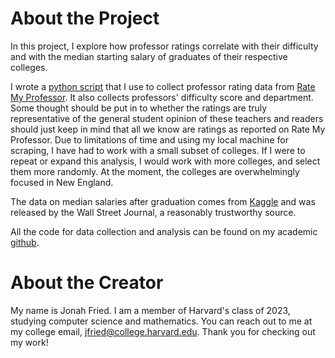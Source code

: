 # About the Project

In this project, I explore how professor ratings correlate with their difficulty and with the median starting salary of graduates of their respective colleges. 

I wrote a [python script](https://github.com/jonah-harvard/college-scraping/blob/master/scrape_rate_my_professor.py)
that I use to collect professor rating data from [Rate My Professor](https://www.ratemyprofessors.com/). It also collects professors' difficulty score and department. Some thought should be put in to whether the ratings are truly representative of the general student opinion of these teachers and readers should just keep in mind that all we know are ratings as reported on Rate My Professor. Due to limitations of time and using my local machine for scraping, I have had to work with a small subset of colleges. If I were to repeat or expand this analysis, I would work with more colleges, and select them more randomly. At the moment, the colleges are overwhelmingly focused in New England. 

The data on median salaries after graduation comes from [Kaggle](https://www.kaggle.com/wsj/college-salaries) and was released by the Wall Street Journal, a reasonably trustworthy source.

All the code for data collection and analysis can be found on my academic [github](https://github.com/jonah-harvard/college-scraping). 

# About the Creator
My name is Jonah Fried. I am a member of Harvard's class of 2023, studying computer science and mathematics. You can reach out to me at my college email, [jfried@college.harvard.edu](mailto:jfried@college.harvard.edu). Thank you for checking out my work!